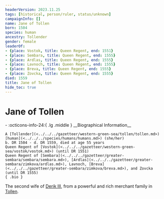 ```yaml
---
headerVersion: 2023.11.25
tags: [historical, person/ruler, status/unknown]
campaignInfo: []
name: Jane of Tollen
born: 1504
species: human
ancestry: Tollender
gender: female
leaderOf:
- {place: Vostok, title: Queen Regent, end: 1551}
- {place: Sembara, title: Queen Regent, end: 1555}
- {place: Ardlas, title: Queen Regent, end: 1555}
- {place: Lavnoch, title: Queen Regent, end: 1555}
- {place: Breva, title: Queen Regent, end: 1555}
- {place: Zovcka, title: Queen Regent, end: 1555}
died: 1559
title: Jane of Tollen
hide_toc: true
---
```

# Jane of Tollen
<div class="grid cards ext-narrow-margin ext-one-column" markdown>
- :octicons-info-24:{ .lg .middle } __Biographical Information__

    A [Tollender](<../../../gazetteer/western-green-sea/tollen/tollen.md>) [human](<../../../species/humans/humans.md>) (she/her)  
    b. DR 1504 - d. DR 1559, died at age 55 years  
    Queen Regent of [Vostok](<../../../gazetteer/western-green-sea/vostok/vostok.md>) (until DR 1551)  
    Queen Regent of [Sembara](<../../../gazetteer/greater-sembara/sembara/sembara.md>), [Ardlas](<../../../gazetteer/greater-sembara/zimkova/ardlas.md>), Lavnoch, [Breva](<../../../gazetteer/greater-sembara/zimkova/breva.md>), and Zovcka (until DR 1555)  
    { .bio }

</div>


The second wife of [Derik III](<./derik-iii.md>), from a powerful and rich merchant family in [Tollen](<../../../gazetteer/western-green-sea/tollen/tollen.md>).
